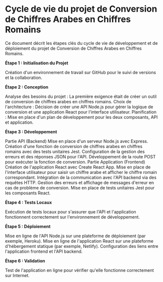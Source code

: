 # **Cycle de vie du projet de Conversion de Chiffres Arabes en Chiffres Romains**

Ce document décrit les étapes clés du cycle de vie de développement et de déploiement du projet de Conversion de Chiffres Arabes en Chiffres Romains.

**Étape 1 : Initialisation du Projet**

Création d'un environnement de travail sur GitHub pour le suivi de versions et la collaboration.

**Étape 2 : Conception**

Analyse des besoins du projet : La première exigence était de créer un outil de conversion de chiffres arabes en chiffres romains.
Choix de l'architecture : Décision de créer une API Node.js pour gérer la logique de conversion et une application React pour l'interface utilisateur.
Planification : Mise en place d'un plan de développement pour les deux composants, API et application.

**Étape 3 : Développement**

Partie API (Backend)
Mise en place d'un serveur Node.js avec Express.
Création d'une fonction de conversion de chiffres arabes en chiffres romains avec des tests unitaires Jest.
Configuration de la gestion des erreurs et des réponses JSON pour l'API.
Développement de la route POST pour exécuter la fonction de conversion.
Partie Application (Frontend)
Création de l'application React avec Create React App.
Mise en place de l'interface utilisateur pour saisir un chiffre arabe et afficher le chiffre romain correspondant.
Intégration de la communication avec l'API backend via des requêtes HTTP.
Gestion des erreurs et affichage de messages d'erreur en cas de problème de conversion.
Mise en place de tests unitaires Jest pour les composants React.

**Étape 4 : Tests Locaux**

Exécution de tests locaux pour s'assurer que l'API et l'application fonctionnent correctement sur l'environnement de développement.

**Étape 5 : Déploiement**

Mise en ligne de l'API Node.js sur une plateforme de déploiement (par exemple, Heroku).
Mise en ligne de l'application React sur une plateforme d'hébergement statique (par exemple, Netlify).
Configuration des liens entre l'application frontend et l'API backend.

**Étape 6 : Validation**

Test de l'application en ligne pour vérifier qu'elle fonctionne correctement sur Internet.
